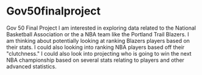 # Gov50finalproject
Gov 50 Final Project
I am interested in exploring data related to the National Basketball Association or the a NBA team like the Portland Trail Blazers. I am thinking about potentially looking at ranking Blazers players based on their stats. I could also looking into ranking NBA players based off their "clutchness." I could also look into projecting who is going to win the next NBA championship based on several stats relating to players and other advanced statistics. 
